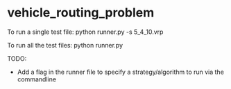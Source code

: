 # vehicle_routing_problem
To run a single test file: python runner.py -s 5_4_10.vrp

To run all the test files: python runner.py

TODO:
- Add a flag in the runner file to specify a strategy/algorithm to run via the commandline 